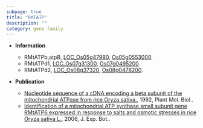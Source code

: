 ```yaml
---
subpage: true
title: "RMTATP"
description: ""
category: gene family
---
```


* **Information**  
    + RMtATPb,atpB, [LOC_Os05g47980](http://rice.plantbiology.msu.edu/cgi-bin/ORF_infopage.cgi?orf=LOC_Os05g47980), [Os05g0553000](http://rapdb.dna.affrc.go.jp/viewer/gbrowse_details/irgsp1?name=Os05g0553000).
    + RMtATPd1, [LOC_Os07g31300](http://rice.plantbiology.msu.edu/cgi-bin/ORF_infopage.cgi?orf=LOC_Os07g31300), [Os07g0495200](http://rapdb.dna.affrc.go.jp/viewer/gbrowse_details/irgsp1?name=Os07g0495200).
    + RMtATPd2, [LOC_Os08g37320](http://rice.plantbiology.msu.edu/cgi-bin/ORF_infopage.cgi?orf=LOC_Os08g37320), [Os08g0478200](http://rapdb.dna.affrc.go.jp/viewer/gbrowse_details/irgsp1?name=Os08g0478200).

* **Publication**  
    + [Nucleotide sequence of a cDNA encoding a beta subunit of the mitochondrial ATPase from rice Oryza sativa.](http://www.ncbi.nlm.nih.gov/pubmed?term=Nucleotide+sequence+of+a+cDNA+encoding+a+beta+subunit+of+the+mitochondrial+ATPase+from+rice+Oryza+sativa.%5BTitle%5D), 1992, Plant Mol. Biol..
    + [Identification of a mitochondrial ATP synthase small subunit gene RMtATP6 expressed in response to salts and osmotic stresses in rice Oryza sativa L.](http://www.ncbi.nlm.nih.gov/pubmed?term=Identification+of+a+mitochondrial+ATP+synthase+small+subunit+gene+RMtATP6+expressed+in+response+to+salts+and+osmotic+stresses+in+rice+Oryza+sativa+L.%5BTitle%5D), 2006, J. Exp. Bot..


